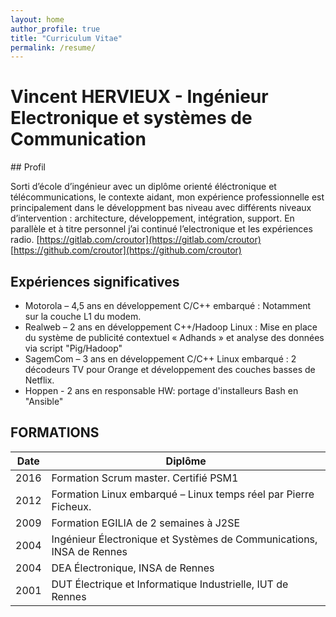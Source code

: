 ```yaml
---
layout: home
author_profile: true
title: "Curriculum Vitae"
permalink: /resume/
---
```



# Vincent HERVIEUX - Ingénieur Electronique et systèmes de Communication

## Profil

Sorti d’école d’ingénieur avec un diplôme orienté éléctronique et télécommunications,  le contexte aidant, mon expérience professionnelle est principalement dans le développment bas niveau avec différents niveaux d’intervention : architecture, développement, intégration, support. En parallèle et à titre personnel j’ai continué l’electronique et les expériences radio.
[https://gitlab.com/croutor](https://gitlab.com/croutor)
[https://github.com/croutor](https://github.com/croutor)

## Expériences significatives
 - Motorola – 4,5 ans en développement C/C++ embarqué : Notamment sur la couche L1 du modem.
 - Realweb – 2 ans en développement C++/Hadoop Linux : Mise en place du système de publicité contextuel « Adhands » et analyse des données via script "Pig/Hadoop"
 - SagemCom – 3 ans en développement C/C++ Linux embarqué : 2 décodeurs TV pour Orange et développement des couches basses de Netflix.
 - Hoppen - 2 ans en responsable HW: portage d'installeurs Bash en "Ansible" 

## FORMATIONS

| Date | Diplôme |
|------|---------|
| 2016 | Formation Scrum master. Certifié PSM1 |
| 2012 | Formation Linux embarqué – Linux temps réel par Pierre Ficheux. |
| 2009 | Formation EGILIA de 2 semaines à J2SE |
| 2004 | Ingénieur Électronique et Systèmes de Communications, INSA de Rennes |
| 2004 | DEA Électronique, INSA de Rennes |
| 2001 | DUT Électrique et Informatique Industrielle, IUT de Rennes |
